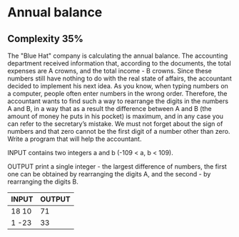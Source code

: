 # Annual balance
## Complexity 35%

The "Blue Hat" company is calculating the annual balance. The accounting department received information that, according to the documents, the total expenses are A crowns, and the total income - B crowns. Since these numbers still have nothing to do with the real state of affairs, the accountant decided to implement his next idea. As you know, when typing numbers on a computer, people often enter numbers in the wrong order. Therefore, the accountant wants to find such a way to rearrange the digits in the numbers A and B, in a way that as a result the difference between A and B (the amount of money he puts in his pocket) is maximum, and in any case you can refer to the secretary’s mistake. We must not forget about the sign of numbers and that zero cannot be the first digit of a number other than zero. Write a program that will help the accountant.

INPUT contains two integers a and b (-109 < a, b < 109).

OUTPUT print a single integer - the largest difference of numbers, the first one can be obtained by rearranging the digits A, and the second - by rearranging the digits B.

| INPUT                             | OUTPUT                 |
|-----------------------------------|------------------------|
| 18 10                             | 71                     |
| 1 -23                             | 33                     |
